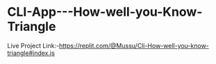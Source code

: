 # CLI-App---How-well-you-Know-Triangle
Live Project Link:-https://replit.com/@Mussu/Cli-How-well-you-know-triangle#index.js
